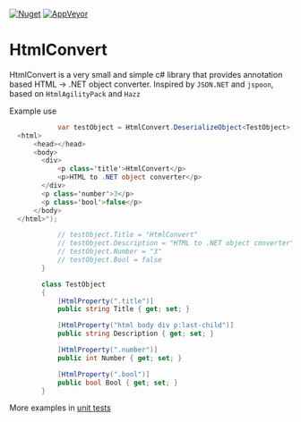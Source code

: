 [![Nuget](https://img.shields.io/nuget/v/HtmlConvert.svg)](https://www.nuget.org/packages/HtmlConvert)
[![AppVeyor](https://ci.appveyor.com/api/projects/status/cleo7yrldrp96r3c?svg=true)](https://ci.appveyor.com/project/js6pak/htmlconvert)
# HtmlConvert
HtmlConvert is a very small and simple c# library that provides annotation based HTML -> .NET object converter.
Inspired by `JSON.NET` and `jspoon`, based on `HtmlAgilityPack` and `Hazz`

Example use
```csharp
            var testObject = HtmlConvert.DeserializeObject<TestObject>(@"
  <html>
      <head></head>
      <body>
        <div>
            <p class='title'>HtmlConvert</p>
            <p>HTML to .NET object converter</p>
        </div>
        <p class='number'>3</p>
        <p class='bool'>false</p>
      </body>
  </html>");

            // testObject.Title = "HtmlConvert"
            // testObject.Description = "HTML to .NET object converter"
            // testObject.Number = "3"
            // testObject.Bool = false
        }

        class TestObject
        {
            [HtmlProperty(".title")]
            public string Title { get; set; }

            [HtmlProperty("html body div p:last-child")]
            public string Description { get; set; }

            [HtmlProperty(".number")]
            public int Number { get; set; }

            [HtmlProperty(".bool")]
            public bool Bool { get; set; }
        }
```

More examples in [unit tests](https://github.com/dzienniczeksharp/HtmlConvert/blob/master/HtmlConvert.Test/UnitTest1.cs)
